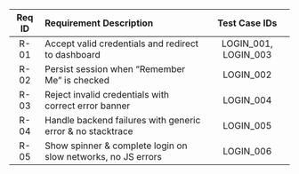 | **Req ID** | **Requirement Description**                                         | **Test Case IDs**         |
|:----------:|:--------------------------------------------------------------------|:-------------------------:|
| R-01       | Accept valid credentials and redirect to dashboard                  | LOGIN_001, LOGIN_003      |
| R-02       | Persist session when “Remember Me” is checked                       | LOGIN_002                 |
| R-03       | Reject invalid credentials with correct error banner                | LOGIN_004                 |
| R-04       | Handle backend failures with generic error & no stacktrace          | LOGIN_005                 |
| R-05       | Show spinner & complete login on slow networks, no JS errors        | LOGIN_006                 |

